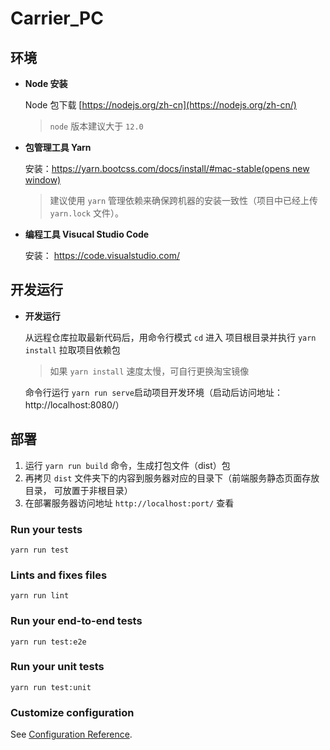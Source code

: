 # Carrier_PC

## 环境

- **Node 安装**

  Node 包下载 [https://nodejs.org/zh-cn](https://nodejs.org/zh-cn/)

  > `node` 版本建议大于 `12.0`

- **包管理工具 Yarn**

  安装：[https://yarn.bootcss.com/docs/install/#mac-stable(opens new window)](https://yarn.bootcss.com/docs/install/#mac-stable)

  > 建议使用 `yarn` 管理依赖来确保跨机器的安装一致性（项目中已经上传 `yarn.lock` 文件）。

* **编程工具 Visucal Studio Code**

  安装： https://code.visualstudio.com/



## 开发运行

- **开发运行**

  从远程仓库拉取最新代码后，用命令行模式 `cd` 进入 项目根目录并执行 `yarn install` 拉取项目依赖包

  > 如果 `yarn install` 速度太慢，可自行更换淘宝镜像

  命令行运行 `yarn run serve`启动项目开发环境（启动后访问地址：http://localhost:8080/）



## 部署

1. 运行 `yarn run build` 命令，生成打包文件（dist）包
2. 再拷贝 `dist` 文件夹下的内容到服务器对应的目录下（前端服务静态页面存放目录， 可放置于非根目录）
3. 在部署服务器访问地址 `http://localhost:port/` 查看


### Run your tests
```
yarn run test
```

### Lints and fixes files
```
yarn run lint
```

### Run your end-to-end tests
```
yarn run test:e2e
```

### Run your unit tests
```
yarn run test:unit
```

### Customize configuration
See [Configuration Reference](https://cli.vuejs.org/config/).
